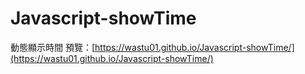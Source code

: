# Javascript-showTime
 動態顯示時間 預覽：[https://wastu01.github.io/Javascript-showTime/](https://wastu01.github.io/Javascript-showTime/)
